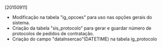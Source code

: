 [20150911]

+ Modificação na tabela "ig_opcoes" para uso nas opções gerais do sistema.
+ Criação da tabela "sis_protocolo" para gerar e guardar número de protocolos de pedidos de contratação.
+ Criação do campo "dataInsercao"(DATETIME) na tabela ig_protocolo 